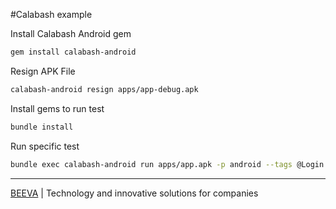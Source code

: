 #Calabash example

Install Calabash Android gem

```sh
gem install calabash-android
```
Resign APK File

```sh
calabash-android resign apps/app-debug.apk 
```

Install gems to run test

```sh
bundle install 
```

Run specific test

```sh
bundle exec calabash-android run apps/app.apk -p android --tags @Login
```
___

[BEEVA](https://www.beeva.com) | Technology and innovative solutions for companies